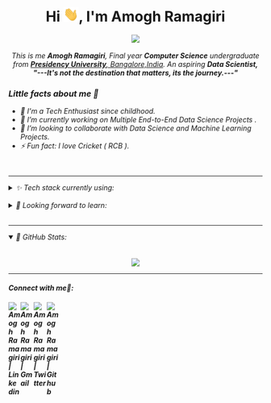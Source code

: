 <h1 align="center">Hi <img src="https://raw.githubusercontent.com/ABSphreak/ABSphreak/master/gifs/Hi.gif" width="30px">, I'm Amogh Ramagiri</h1>
<p align="center">
  <a href="https://github.com/itsamoghgr/readme-typing-svg"><img src="https://readme-typing-svg.herokuapp.com?lines=Computer+Science+Undergraduate;Data+Scientist;DS%20|%20AI%20|%20ML%20Enthusiast;Aspiring+Learner&center=true&width=500&height=50"></a>
</p>

<p align="center">
  <em>
    This is me <b>Amogh Ramagiri</b>, Final year <b>Computer Science</b> undergraduate from <a href="https://www.presidencyuniversity.in"> <b>Presidency University</b>, Bangalore,India</a>.
    An aspiring <b>Data Scientist, </b>
  <br>
  <b><i>"---It's not the destination that matters, its the journey.---"</i></b>
</p>

<h3>Little facts about me 🧑</h3>

- 🧞 I'm a Tech Enthusiast since childhood.
- 🔭 I’m currently working on Multiple End-to-End Data Science Projects .
- 👯 I’m looking to collaborate with Data Science and Machine Learning Projects.
- ⚡ Fun fact: I love Cricket ( RCB ).
<br>

---

<details>
<summary>
  ✨ Tech stack currently using:
</summary>
   <br>
<code><a href="https://www.cprogramming.com" target="_blank"><img height="30" src="skills/c.svg"></a></code><br>


<code><a href="https://www.python.org/" target="_blank"><img height="30" src="skills/python.svg"></a></code>
<code><a href="https://numpy.org" target="_blank"><img height="30" src="skills/numpy.svg"></a></code> 
<code><a href="https://pandas.pydata.org" target="_blank"><img height="30" src="skills/pandas.svg"></a></code>
<code><a href="https://matplotlib.org" target="_blank"><img height="30" src="skills/matplotlib.svg"></a></code> 
<code><a href="https://seaborn.pydata.org" target="_blank"><img height="30" src="skills/seaborn.svg"></a></code>
<code><a href="https://scikit-learn.org/stable/" target="_blank"><img height="30" src="skills/scikit-learn.svg"></a></code> 
<code><a href="https://www.tensorflow.org" target="_blank"><img height="30" src="skills/tensorflow.svg"></a></code> 
<code><a href="https://flask.palletsprojects.com/en/2.2.x/" target="_blank"><img height="30" src="skills/flask.svg"></a></code>


<code><a href="https://www.mysql.com" target="_blank"><img height="30" src="skills/mysql.svg"></a></code>
  

<code><a href="https://html5.org" target="_blank"><img height="30" src="skills/html.svg"></a></code> 
<code><a href="https://www.css3.com" target="_blank"><img height="30" src="skills/css.svg"></a></code>
<code><a href="https://www.javascript.com" target="_blank"><img height="30" src="skills/javascript.svg"></a></code> 


<code><a href="https://id.heroku.com/login" target="_blank"><img src="https://www.vectorlogo.zone/logos/heroku/heroku-icon.svg" alt="heroku"  height="30"></a></code>
<code><a href="https://firebase.google.com/" target="_blank"><img height="30" src="https://www.vectorlogo.zone/logos/firebase/firebase-icon.svg"></a></code>
<code><a href="https://git-scm.com/" target="_blank"><img height="30" src="https://www.vectorlogo.zone/logos/git-scm/git-scm-icon.svg"></a></code>
<code><a href="https://www.json.org/" target="_blank"><img height="30" src="https://www.vectorlogo.zone/logos/json/json-icon.svg"></a></code>
<code><a href="https://colab.research.google.com/" target="_blank"><img height="30" src="https://colab.research.google.com/img/colab_favicon_256px.png"></a></code>
  
</details>
<br>

<details>
<summary>
  🌱 Looking forward to learn:
</summary>
   <br>
<code><a href="https://cloud.google.com/" target="_blank"><img height="30" src="https://www.vectorlogo.zone/logos/google_cloud/google_cloud-icon.svg"></a></code>
<code><a href="https://analytics.google.com/" target="_blank"><img height="30" src="https://www.vectorlogo.zone/logos/google_analytics/google_analytics-icon.svg"></a></code>
<code><a href="https://azure.microsoft.com/en-us/" target="_blank"><img height="30" src="https://www.vectorlogo.zone/logos/microsoft_azure/microsoft_azure-icon.svg"></a></code>
<code><a href="https://pytorch.org/" target="_blank"><img height="30" src="https://www.vectorlogo.zone/logos/pytorch/pytorch-icon.svg"></a></code>
<code><a href="https://aws.amazon.com/" target="_blank"><img height="30" src="https://www.vectorlogo.zone/logos/amazon_aws/amazon_aws-icon.svg"></a></code>
<code><a href="https://powerbi.microsoft.com/en-au/" target="_blank"><img height="30" src="skills/powerbi.svg"></a></code>
<code><a href="https://www.mongodb.com" target="_blank"><img height="30" src="skills/mongodb.svg"></a></code>
  
</details>
<br>

---

<details open="">
<summary>
 📔 GitHub Stats:
</summary>
<br>
<p align="center">
<!--   <a href="https://github.com/itsamoghgr">
    <img align="center"  height="175px" src="https://github-readme-stats.vercel.app/api?username=itsamoghgr&show_icons=true&hide_border=true&title_color=94b4a4&amp&icon_color=FFFFFF&amp&text_color=FFFFFF&amp&bg_color=000000&count_private=true&include_all_commits=true"/>
  </a> -->
  <a href="https://github.com/itsamoghgr">
    <img align="center" height="175px"  src="https://github-readme-stats.vercel.app/api/top-langs/?username=itsamoghgr&text_color=FFFFFF&bg_color=000000&title_color=94b4a4&langs_count=15&layout=compact&hide_border=true" />
  </a>
</p>
<!--  <p align="center"><img align="center" src="https://github-readme-streak-stats.herokuapp.com/? user=itsamoghgr&text_color=FFFFFF&bg_color=000000&title_color=94b4a4&langs_count=15&layout=compact&hide_border=true" alt="itsamoghgr" /></p> -->
</details>

---

<h4> Connect with me🤝: <h4>
  </hr>
  <a href="https://www.linkedin.com/in/amoghgr/">
   <img align="left" alt=" Amogh Ramagiri | Linkedin" width="24px" src="https://www.vectorlogo.zone/logos/linkedin/linkedin-icon.svg" />
  </a>
  <a href="mailto:amoghgramagiri@gmail.com">
    <img align="left" alt="Amogh Ramagiri | Gmail" width="26px" src="https://www.vectorlogo.zone/logos/gmail/gmail-icon.svg" />
  </a>
  <a href="https://twitter.com/theamoghgr">
    <img align="left" alt="Amogh Ramagiri | Twitter" width="26px" src="https://www.vectorlogo.zone/logos/twitter/twitter-official.svg" />
  </a>
<!--   <a href="https://www.instagram.com/itsamoghgr/">
    <img align="left" alt="Amogh Ramagiri | Instagram" width="24px" src="https://www.vectorlogo.zone/logos/instagram/instagram-icon.svg" />
  </a> -->
   <a href="https://github.com/itsamoghgr">
    <img align="left" alt="Amogh Ramagiri| Github" width="26px" src="https://www.vectorlogo.zone/logos/github/github-tile.svg" />
  </a>
  <br>
  

<!-- <p align="right" > <img src="https://komarev.com/ghpvc/?username=itsamoghgr&label=Profile%20views&color=0e75b6&style=flat" alt="itsamoghgr" /> </p> -->
